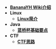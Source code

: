 * [**BananaYH Wiki介绍**](README.md)
* **Linux**
  * [**Linux简介**](Linux/README.md)
* **Java**
  * [**蓝桥杯基础要点**](Java/蓝桥杯复习.md)
* **CTF**
  - [**CTF思路**](CTF/CTF思路.md)

